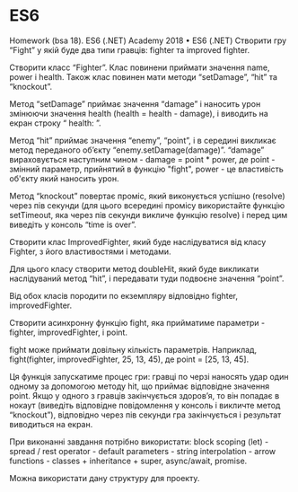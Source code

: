 # ES6
Homework (bsa 18). ES6 (.NET)
Academy 2018 • ES6 (.NET)
Створити гру “Fight” у якій буде два типи гравців: fighter та improved fighter.

Створити класс “Fighter”. Клас повинени приймати значення name, power і health. Також клас повинен мати методи “setDamage”, “hit” та “knockout”.

Метод “setDamage” приймає значення “damage” і наносить урон змінюючи значення health (health = health - damage), і виводить на екран строку “ health: ”.

Метод “hit” приймає значення “enemy”, “point”, і в середині викликає метод переданого об’єкту “enemy.setDamage(damage)”. “damage” вираховується наступним чином - damage = point * power, де point - змінний параметр, прийнятий в функцію "fight", power - це властивість об'єкту який наносить урон.

Метод “knockout” повертає проміс, який виконується успішно (resolve) через пів секунди (для цього всередині промісу використайте функцію setTimeout, яка через пів секунди викличе функцію resolve) і перед цим виведіть у консоль “time is over”.

Створити клас ImprovedFighter, який буде наслідуватися від класу Fighter, з його властивостями і методами.

Для цього класу створити метод doubleHit, який буде викликати наслідуваний метод “hit”, і передавати туди подвоєне значення “point”.

Від обох класів породити по екземпляру відповідно fighter, improvedFighter.

Створити асинхронну функцію fight, яка прийматиме параметри - fighter, improvedFighter, і point.

fight може приймати довільну кількість параметрів. Наприклад, fight(fighter, improvedFighter, 25, 13, 45), де point = [25, 13, 45].

Ця функція запускатиме процес гри: гравці по черзі наносять удар один одному за допомогою методу hit, що приймає відповідне значення point. Якщо у одного з гравців закінчується здоров’я, то він попадає в нокаут (виведіть відповідне повідомлення у консоль і викличте метод “knockout”), відповідно через пів секунди гра закінчується і результат виводиться на екран.

При виконанні завдання потрібно використати: block scoping (let) - spread / rest operator - default parameters - string interpolation - arrow functions - classes + inheritance + super, async/await, promise.

Можна використати дану структуру для проекту.
